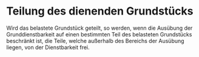 # Teilung des dienenden Grundstücks

Wird das belastete Grundstück geteilt, so werden, wenn die Ausübung der Grunddienstbarkeit auf einen bestimmten Teil des belasteten Grundstücks beschränkt ist, die Teile, welche außerhalb des Bereichs der Ausübung liegen, von der Dienstbarkeit frei. 

